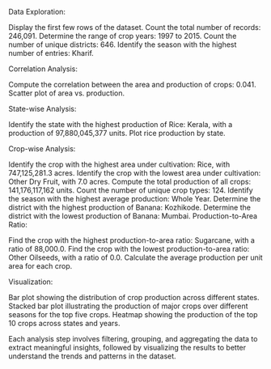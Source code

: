 Data Exploration:

Display the first few rows of the dataset.
Count the total number of records: 246,091.
Determine the range of crop years: 1997 to 2015.
Count the number of unique districts: 646.
Identify the season with the highest number of entries: Kharif.

Correlation Analysis:

Compute the correlation between the area and production of crops: 0.041.
Scatter plot of area vs. production.

State-wise Analysis:

Identify the state with the highest production of Rice: Kerala, with a production of 97,880,045,377 units.
Plot rice production by state.

Crop-wise Analysis:

Identify the crop with the highest area under cultivation: Rice, with 747,125,281.3 acres.
Identify the crop with the lowest area under cultivation: Other Dry Fruit, with 7.0 acres.
Compute the total production of all crops: 141,176,117,162 units.
Count the number of unique crop types: 124.
Identify the season with the highest average production: Whole Year.
Determine the district with the highest production of Banana: Kozhikode.
Determine the district with the lowest production of Banana: Mumbai.
Production-to-Area Ratio:

Find the crop with the highest production-to-area ratio: Sugarcane, with a ratio of 88,000.0.
Find the crop with the lowest production-to-area ratio: Other Oilseeds, with a ratio of 0.0.
Calculate the average production per unit area for each crop.

Visualization:

Bar plot showing the distribution of crop production across different states.
Stacked bar plot illustrating the production of major crops over different seasons for the top five crops.
Heatmap showing the production of the top 10 crops across states and years.

Each analysis step involves filtering, grouping, and aggregating the data to extract meaningful insights, followed by visualizing the results to better understand the trends and patterns in the dataset.

